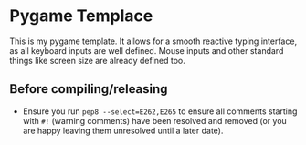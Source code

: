 # Pygame Templace

This is my pygame template. It allows for a smooth reactive typing interface, as all keyboard inputs are well defined. Mouse inputs and other standard things like screen size are already defined too.

## Before compiling/releasing
- Ensure you run `pep8 --select=E262,E265` to ensure all comments starting with `#!` (warning comments) have been resolved and removed (or you are happy leaving them unresolved until a later date).
